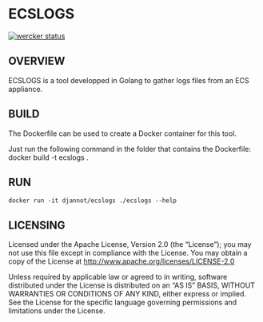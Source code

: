 ECSLOGS
==============

[![wercker status](https://app.wercker.com/status/6ee0a839467f6209828fb2e748383b71/s/master "wercker status")](https://app.wercker.com/project/byKey/6ee0a839467f6209828fb2e748383b71)

OVERVIEW
--------------

ECSLOGS is a tool developped in Golang to gather logs files from an ECS appliance.

BUILD
--------------

The Dockerfile can be used to create a Docker container for this tool.

Just run the following command in the folder that contains the Dockerfile: docker build -t ecslogs .

RUN
--------------

```
docker run -it djannot/ecslogs ./ecslogs --help
```

LICENSING
--------------

Licensed under the Apache License, Version 2.0 (the “License”); you may not use this file except in compliance with the License. You may obtain a copy of the License at <http://www.apache.org/licenses/LICENSE-2.0>

Unless required by applicable law or agreed to in writing, software distributed under the License is distributed on an “AS IS” BASIS, WITHOUT WARRANTIES OR CONDITIONS OF ANY KIND, either express or implied. See the License for the specific language governing permissions and limitations under the License.
